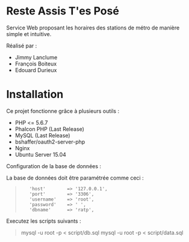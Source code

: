 # Reste Assis T'es Posé
Service Web proposant les horaires des stations de métro de manière simple et intuitive.

Réalisé par : 
- Jimmy Lanclume
- François Boiteux
- Edouard Durieux

Installation
============

Ce projet fonctionne grâce à plusieurs outils :
- PHP <= 5.6.7
- Phalcon PHP (Last Release)
- MySQL (Last Release)
- bshaffer/oauth2-server-php
- Nginx
- Ubuntu Server 15.04

Configuration de la base de données :

La base de données doit être paramétrée comme ceci :
>        'host'        => '127.0.0.1',
>        'port'        => '3306',
>        'username'    => 'root',
>        'password'    => ' ',
>        'dbname'      => 'ratp',

Executez les scripts suivants :
> mysql -u root -p < script/db.sql
> mysql -u root -p < script/data.sql